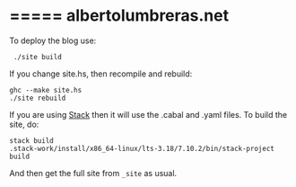 =====
albertolumbreras.net
=====



To deploy the blog use:

     ./site build
     
     
If you change site.hs, then recompile and rebuild:

    ghc --make site.hs
    ./site rebuild


If you are using [Stack](https://www.stackage.org/) then it will use the .cabal and .yaml files. To build the site, do:
    
    stack build
    .stack-work/install/x86_64-linux/lts-3.18/7.10.2/bin/stack-project build
    
And then get the full site from `_site` as usual.
